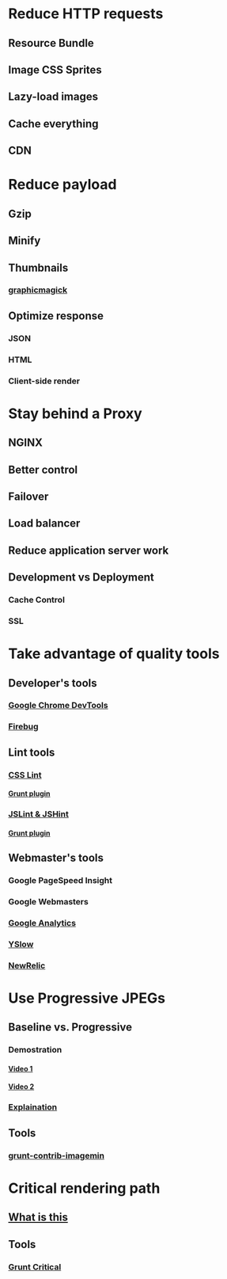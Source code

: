 # Reduce HTTP requests
## Resource Bundle
## Image CSS Sprites
## Lazy-load images
## Cache everything
## CDN

# Reduce payload
## Gzip
## Minify
## Thumbnails
### [graphicmagick](http://www.graphicsmagick.org/)
## Optimize response
### JSON
### HTML
### Client-side render

# Stay behind a Proxy
## NGINX
## Better control
## Failover
## Load balancer
## Reduce application server work
## Development vs Deployment
### Cache Control
### SSL

# Take advantage of quality tools
## Developer's tools
### [Google Chrome DevTools](https://developer.chrome.com/devtools)
### [Firebug](https://addons.mozilla.org/en-US/firefox/addon/firebug/)

## Lint tools
### [CSS Lint](http://csslint.net/)
#### [Grunt plugin](https://www.npmjs.com/package/grunt-contrib-csslint)
### [JSLint & JSHint](http://www.jslint.com/)
#### [Grunt plugin](https://www.npmjs.com/package/grunt-contrib-jshint)

## Webmaster's tools
### Google PageSpeed Insight
### Google Webmasters
### [Google Analytics](https://support.google.com/analytics/answer/1008015?hl=en)
### [YSlow](http://yslow.org/)
### [NewRelic](https://newrelic.com/why-new-relic)

# Use Progressive JPEGs
## Baseline vs. Progressive
### Demostration
#### [Video 1](https://www.youtube.com/watch?v=oItMsmZ995I)
#### [Video 2](https://www.youtube.com/watch?v=TOc15-2apY0)
### [Explaination](https://www.wired.com/2013/01/the-return-of-the-progressive-jpeg/)
## Tools
### [grunt-contrib-imagemin](https://www.npmjs.com/package/grunt-contrib-imagemin)

# Critical rendering path
## [What is this](https://developers.google.com/web/fundamentals/performance/critical-rendering-path/?hl=en)
## Tools
### [Grunt Critical](https://www.npmjs.com/package/grunt-critical)
